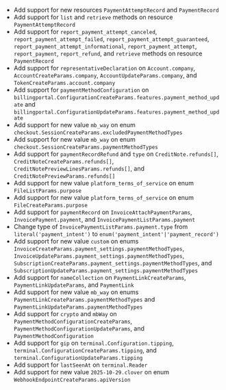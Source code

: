 * Add support for new resources `PaymentAttemptRecord` and `PaymentRecord`
* Add support for `list` and `retrieve` methods on resource `PaymentAttemptRecord`
* Add support for `report_payment_attempt_canceled`, `report_payment_attempt_failed`, `report_payment_attempt_guaranteed`, `report_payment_attempt_informational`, `report_payment_attempt`, `report_payment`, `report_refund`, and `retrieve` methods on resource `PaymentRecord`
* Add support for `representativeDeclaration` on `Account.company`, `AccountCreateParams.company`, `AccountUpdateParams.company`, and `TokenCreateParams.account.company`
* Add support for `paymentMethodConfiguration` on `billingportal.ConfigurationCreateParams.features.payment_method_update` and `billingportal.ConfigurationUpdateParams.features.payment_method_update`
* Add support for new value `mb_way` on enum `checkout.SessionCreateParams.excludedPaymentMethodTypes`
* Add support for new value `mb_way` on enum `checkout.SessionCreateParams.paymentMethodTypes`
* Add support for `paymentRecordRefund` and `type` on `CreditNote.refunds[]`, `CreditNoteCreateParams.refunds[]`, `CreditNotePreviewLinesParams.refunds[]`, and `CreditNotePreviewParams.refunds[]`
* Add support for new value `platform_terms_of_service` on enum `FileListParams.purpose`
* Add support for new value `platform_terms_of_service` on enum `FileCreateParams.purpose`
* Add support for `paymentRecord` on `InvoiceAttachPaymentParams`, `InvoicePayment.payment`, and `InvoicePaymentListParams.payment`
* Change type of `InvoicePaymentListParams.payment.type` from `literal('payment_intent')` to `enum('payment_intent'|'payment_record')`
* Add support for new value `custom` on enums `InvoiceCreateParams.payment_settings.paymentMethodTypes`, `InvoiceUpdateParams.payment_settings.paymentMethodTypes`, `SubscriptionCreateParams.payment_settings.paymentMethodTypes`, and `SubscriptionUpdateParams.payment_settings.paymentMethodTypes`
* Add support for `nameCollection` on `PaymentLinkCreateParams`, `PaymentLinkUpdateParams`, and `PaymentLink`
* Add support for new value `mb_way` on enums `PaymentLinkCreateParams.paymentMethodTypes` and `PaymentLinkUpdateParams.paymentMethodTypes`
* Add support for `crypto` and `mbWay` on `PaymentMethodConfigurationCreateParams`, `PaymentMethodConfigurationUpdateParams`, and `PaymentMethodConfiguration`
* Add support for `gip` on `terminal.Configuration.tipping`, `terminal.ConfigurationCreateParams.tipping`, and `terminal.ConfigurationUpdateParams.tipping`
* Add support for `lastSeenAt` on `terminal.Reader`
* Add support for new value `2025-10-29.clover` on enum `WebhookEndpointCreateParams.apiVersion`